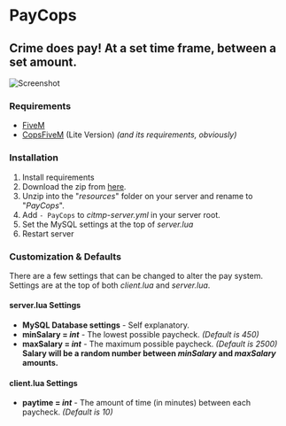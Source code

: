 # PayCops
## Crime **does** pay! At a set time frame, between a set amount.

![Screenshot](https://forum.fivem.net/uploads/default/original/2X/4/435cc8b77cf5802557a7c4d39c80a501b94662c2.png)

### Requirements
* [FiveM](https://fivem.net)
* [CopsFiveM](https://forum.fivem.net/t/release-cops-fivem-v1-0-1/17460/8) (Lite Version) _(and its requirements, obviously)_

### Installation
1. Install requirements
2. Download the zip from [here](https://github.com/fuzzymannerz/PayCops/archive/master.zip).
3. Unzip into the "_resources_" folder on your server and rename to "_PayCops_".
4. Add `- PayCops` to _citmp-server.yml_ in your server root.
5. Set the MySQL settings at the top of _server.lua_ 
6. Restart server

### Customization &amp; Defaults
There are a few settings that can be changed to alter the pay system.
Settings are at the top of both _client.lua_ and _server.lua_.

#### server.lua Settings
* **MySQL Database settings** - Self explanatory.
* **minSalary = _int_** - The lowest possible paycheck. _(Default is 450)_
* **maxSalary = _int_** - The maximum possible paycheck. _(Default is 2500)_
**Salary will be a random number between _minSalary_ and _maxSalary_ amounts.**

#### client.lua Settings
* **paytime = _int_** - The amount of time (in minutes) between each paycheck. _(Default is 10)_
